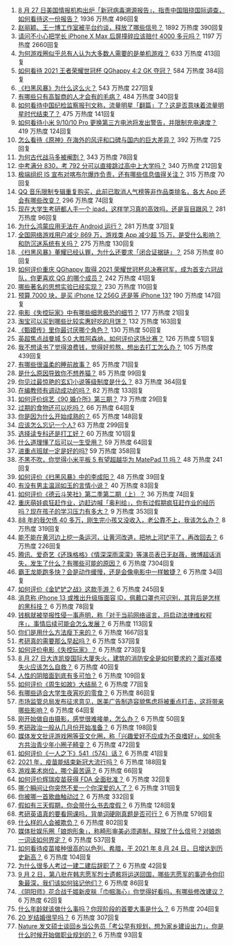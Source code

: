 1. [8 月 27 日美国情报机构出炉「新冠病毒溯源报告」，指责中国阻挠国际调查，如何看待这一份报告？](https://www.zhihu.com/question/483075378) 1936 万热度 496回复
1. [赵丽颖、王一博工作室被平台约谈，释放了哪些信号？](https://www.zhihu.com/question/483066284) 1892 万热度 390回复
1. [请问不小心把学长 iPhone X Max 后屏撞碎应该赔付 4000 多元吗？](https://www.zhihu.com/question/357054793) 1197 万热度 2660回复
1. [为何游戏圈似乎总有人认为大多数人需要的是单机游戏？](https://www.zhihu.com/question/481688844) 633 万热度 413回复
1. [如何看待 2021 王者荣耀世冠杯 QGhappy 4:2 GK 夺冠？](https://www.zhihu.com/question/483200616) 584 万热度 384回复
1. [《扫黑风暴》为什么这么火？](https://www.zhihu.com/question/482205416) 543 万热度 227回复
1. [有哪些只有高智商的人才会有的毛病？](https://www.zhihu.com/question/301999320) 484 万热度 340回复
1. [如何看待中国纪检监察报刊文称，流量明星「翻篇」了？这是否意味着流量明星时代结束了？](https://www.zhihu.com/question/483098597) 475 万热度 141回复
1. [如何看待小米 9/10/10 Pro 更换第三方电池将发出警告，并限制充电速度？](https://www.zhihu.com/question/482796869) 419 万热度 124回复
1. [怎么看待《原神》在海外的风评和口碑与国内的巨大差异？](https://www.zhihu.com/question/423581174) 392 万热度 725回复
1. [为何古代战马多被阉割？](https://www.zhihu.com/question/65970247) 343 万热度 78回复
1. [中考满分 830，考 792 分可以直接跳过高中上大学吗？](https://www.zhihu.com/question/482242402) 340 万热度 212回复
1. [极端组织 IS 宣布对喀布尔爆炸负责，还有哪些信息值得关注？](https://www.zhihu.com/question/482846487) 315 万热度 70回复
1. [QQ 音乐限制专辑重复购买，此前已取消人气榜等非作品类排名，各大 App 还会有哪些改变？](https://www.zhihu.com/question/483175538) 296 万热度 74回复
1. [现在大学生考研都人手一个 ipad，这样学习真的高效吗，还是盲目跟风？](https://www.zhihu.com/question/330048454) 281 万热度 96回复
1. [为什么鸿蒙应用无法在 Android 运行？](https://www.zhihu.com/question/482631812) 281 万热度 37回复
1. [全国网络游戏用户减少 869 万，游戏类 App 减少超 15 万，是受什么影响？和防沉迷系统有关吗？](https://www.zhihu.com/question/483031734) 275 万热度 130回复
1. [《扫黑风暴》董耀已经认罪，为什么还要求「闭合证据链」？](https://www.zhihu.com/question/482038422) 258 万热度 80回复
1. [如何评价重庆 QGhappy 取得 2021 荣耀世冠杯总决赛冠军，成为首支六冠战队，你更喜欢 QG 的哪个成员？](https://www.zhihu.com/question/483200702) 242 万热度 41回复
1. [哪些著名的思想实验已经实现？](https://www.zhihu.com/question/312460936) 230 万热度 110回复
1. [预算 7000 块，是买 iPhone 12  256G 还是等 iPhone 13?](https://www.zhihu.com/question/479612322) 190 万热度 147回复
1. [电影《失控玩家》中有哪些细思极恐的细节？](https://www.zhihu.com/question/478637496) 177 万热度 21回复
1. [淘宝可以买到哪些比较实惠好吃的月饼？](https://www.zhihu.com/question/35038397) 132 万热度 163回复
1. [《甄嬛传》里你最讨厌哪个角色？](https://www.zhihu.com/question/479085679) 130 万热度 50回复
1. [英超焦点战曼城 5:0 大胜阿森纳，如何评价这场比赛？](https://www.zhihu.com/question/483172879) 126 万热度 51回复
1. [我不想读书了觉得浪费钱，觉得好煎熬，想出去打工怎么办？](https://www.zhihu.com/question/479337876) 105 万热度 439回复
1. [有哪些很温柔的睡前故事？](https://www.zhihu.com/question/412080562) 85 万热度 71回复
1. [是什么原因导致你不想养猫？](https://www.zhihu.com/question/57517410) 85 万热度 99回复
1. [你见过最惊艳的玄幻小说等级制度是什么？](https://www.zhihu.com/question/380047941) 83 万热度 364回复
1. [在编教师有调动成功的吗？](https://www.zhihu.com/question/378680841) 82 万热度 133回复
1. [如何评价综艺《90 婚介所》第三期？](https://www.zhihu.com/question/482948297) 73 万热度 29回复
1. [过期的食物还可以吃吗？](https://www.zhihu.com/question/59095009) 66 万热度 64回复
1. [你是因为什么开始成熟的？](https://www.zhihu.com/question/478209370) 65 万热度 148回复
1. [应该怎么忘记一个人?](https://www.zhihu.com/question/481029694) 63 万热度 299回复
1. [选择读专科还是打工好？](https://www.zhihu.com/question/276822598) 60 万热度 101回复
1. [什么道理懂了后可以一生受用？](https://www.zhihu.com/question/456002135) 59 万热度 64回复
1. [进重点班就一定是好的吗?](https://www.zhihu.com/question/480051400) 59 万热度 358回复
1. [不黑不吹，你觉得小米平板 5 有望超越华为 MatePad 11 吗？](https://www.zhihu.com/question/473312731) 48 万热度 241回复
1. [如何评价《扫黑风暴》中的李成阳？](https://www.zhihu.com/question/479951107) 48 万热度 39回复
1. [有没有男主温润如玉的言情小说？](https://www.zhihu.com/question/343064607) 40 万热度 83回复
1. [如何评价《德云斗笑社》第二季第二期（上）？](https://www.zhihu.com/question/482845955) 36 万热度 74回复
1. [重庆萌娃疯狂赶作业，边赶边喊「奥利给」，你有过假期疯狂赶作业的经历吗？现在孩子的学习压力有多大？](https://www.zhihu.com/question/482816846) 9 万热度 353回复
1. [88 年的我欠债 40 多万，刚生完小孩又没收入，老公靠不上，我该怎么办？](https://www.zhihu.com/question/461493299) 8 万热度 319回复
1. [能不能在黄河边上挖一条运河，让黄河改道，把地上河铲平了，再改回去？](https://www.zhihu.com/question/476803673) 6 万热度 226回复
1. [腾讯、爱奇艺《还珠格格》《情深深雨濛濛》等演员表已无赵薇，微博超话消失，发生了什么？有哪些可能的原因？](https://www.zhihu.com/question/482736545) 6 万热度 7304回复
1. [霸王龙能跑多快？会是动作缓慢，还是会像电影中一样敏捷？](https://www.zhihu.com/question/478793087) 6 万热度 34回复
1. [如何评价《金铲铲之战》这款手游？](https://www.zhihu.com/question/482549204) 6 万热度 245回复
1. [消息称 iPhone 13 或推出升级版面容 ID，佩戴口罩也可识别，其背后是怎样的黑科技？](https://www.zhihu.com/question/482577854) 6 万热度 78回复
1. [钱枫就被举报性侵一事声明，称「对于当前网络谣言，将启动法律维权程序」，事情后续可能会怎么发展？](https://www.zhihu.com/question/482867319) 6 万热度 113回复
1. [你们是用什么方法瘦下来的？](https://www.zhihu.com/question/319425534) 6 万热度 1667回复
1. [考研真的需要那么早起吗？](https://www.zhihu.com/question/453051286) 6 万热度 537回复
1. [如何评价电影《失控玩家》？](https://www.zhihu.com/question/425410017) 6 万热度 273回复
1. [8 月 27 日大连凯旋国际大厦失火，建筑的消防安全是如何要求的？面对高楼失火应该怎么自救？](https://www.zhihu.com/question/482944306) 6 万热度 40回复
1. [人性的阴暗面到底有多可怕？](https://www.zhihu.com/question/282518341) 6 万热度 109回复
1. [如何评价《周生如故》大结局？](https://www.zhihu.com/question/482996946) 6 万热度 77回复
1. [有哪些适合大学生夜宵吃的零食？](https://www.zhihu.com/question/30701278) 6 万热度 86回复
1. [市场监管总局发布征求意见，医美广告制造容貌焦虑将被重点打击，这将带来哪些影响？](https://www.zhihu.com/question/482932892) 6 万热度 64回复
1. [刚开始做自由摄影，感觉很难接单，怎么办？](https://www.zhihu.com/question/479827638) 6 万热度 50回复
1. [考研政治一般从几月份开始准备？](https://www.zhihu.com/question/378053241) 6 万热度 198回复
1. [媒体发文批评游戏圈等亚文化圈，称「兴趣爱好不应成为不良嗜好」，如何多方共治青少年小圈子畸变？](https://www.zhihu.com/question/483030667) 6 万热度 472回复
1. [如何评价《一人之下》541（574）话？](https://www.zhihu.com/question/482758959) 6 万热度 41回复
1. [2021 年，疫苗能结束新冠大流行吗？](https://www.zhihu.com/question/436868073) 6 万热度 188回复
1. [游戏美术岗位，哪个最苦逼？](https://www.zhihu.com/question/356482357) 6 万热度 66回复
1. [如何评价辉瑞疫苗获得 FDA 全面批准？](https://www.zhihu.com/question/481995511) 6 万热度 32回复
1. [哪个瞬间让你突然不爱一个你深爱的人了？](https://www.zhihu.com/question/312570374) 6 万热度 311回复
1. [你被哪一首歌曲触动过？](https://www.zhihu.com/question/482389826) 6 万热度 332回复
1. [假如有三天假期，你会带什么书去度假？](https://www.zhihu.com/question/476542191) 6 万热度 128回复
1. [考研英语真的要看网课吗，背单词硬刚真题是否可行？](https://www.zhihu.com/question/376186399) 6 万热度 579回复
1. [什么样的人会被欺负？](https://www.zhihu.com/question/460063819) 6 万热度 802回复
1. [媒体批娱乐圈「娘炮形象」，称畸形审美必须遏制，释放了什么信号？对娘炮一词该如何界定？](https://www.zhihu.com/question/482856808) 6 万热度 537回复
1. [如何看待疫苗接种很高的以色列、希腊，于 2021 年 8 月 24 日，日增达到历史新高？](https://www.zhihu.com/question/482497684) 6 万热度 104回复
1. [为什么很多人考过一建二建后辞职了？](https://www.zhihu.com/question/423988927) 6 万热度 42回复
1. [9 月 2 日，第八批在韩志愿军烈士遗骸将运送回国，哪些志愿军的事迹令你印象最深，我们该如何铭记他们？](https://www.zhihu.com/question/482921104) 6 万热度 86回复
1. [《阴阳师》花合战千姬新皮肤「巾帼海心」你觉得好看吗，有哪些修改建议？](https://www.zhihu.com/question/483005221) 6 万热度 62回复
1. [什么年龄就该做什么事吗？你现阶段的首要大事是什么？](https://www.zhihu.com/question/481853965) 6 万热度 204回复
1. [20 岁结婚很早吗？](https://www.zhihu.com/question/481603004) 6 万热度 307回复
1. [Nature 发文硕士谈回乡当公务员「考公早有规划，想为家乡建设出力」，你是什么时候开始做职业规划的？](https://www.zhihu.com/question/482388825) 6 万热度 93回复